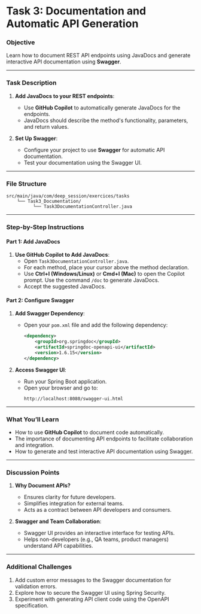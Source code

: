 # Task 3: Documentation and Automatic API Generation

### Objective
Learn how to document REST API endpoints using JavaDocs and generate interactive API documentation using **Swagger**.

---

### Task Description
1. **Add JavaDocs to your REST endpoints**:
   - Use **GitHub Copilot** to automatically generate JavaDocs for the endpoints.
   - JavaDocs should describe the method's functionality, parameters, and return values.

2. **Set Up Swagger**:
   - Configure your project to use **Swagger** for automatic API documentation.
   - Test your documentation using the Swagger UI.

---

### File Structure
```plaintext
src/main/java/com/deep_session/exercices/tasks
    └── Task3_Documentation/
          └── Task3DocumentationController.java
```

---

### Step-by-Step Instructions

#### **Part 1: Add JavaDocs**

1. **Use GitHub Copilot to Add JavaDocs**:
   - Open `Task3DocumentationController.java`.
   - For each method, place your cursor above the method declaration.
   - Use **Ctrl+I (Windows/Linux)** or **Cmd+I (Mac)** to open the Copilot prompt. Use the command `/doc` to generate JavaDocs.
   - Accept the suggested JavaDocs.

#### **Part 2: Configure Swagger**

1. **Add Swagger Dependency**:
   - Open your `pom.xml` file and add the following dependency:
     ```xml
     <dependency>
         <groupId>org.springdoc</groupId>
         <artifactId>springdoc-openapi-ui</artifactId>
         <version>1.6.15</version>
     </dependency>
     ```

2. **Access Swagger UI**:
   - Run your Spring Boot application.
   - Open your browser and go to:  
     ```
     http://localhost:8080/swagger-ui.html
     ```

---

### **What You’ll Learn**
- How to use **GitHub Copilot** to document code automatically.
- The importance of documenting API endpoints to facilitate collaboration and integration.
- How to generate and test interactive API documentation using Swagger.

---

### **Discussion Points**

1. **Why Document APIs?**
   - Ensures clarity for future developers.
   - Simplifies integration for external teams.
   - Acts as a contract between API developers and consumers.

2. **Swagger and Team Collaboration**:
   - Swagger UI provides an interactive interface for testing APIs.
   - Helps non-developers (e.g., QA teams, product managers) understand API capabilities.

---

### Additional Challenges
1. Add custom error messages to the Swagger documentation for validation errors.
2. Explore how to secure the Swagger UI using Spring Security.
3. Experiment with generating API client code using the OpenAPI specification.